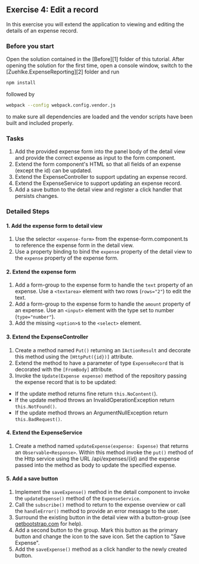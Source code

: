 ## Exercise 4: Edit a record ##

In this exercise you will extend the application to viewing and editing the details of an expense record.

### Before you start ###

Open the solution contained in the [Before][1] folder of this tutorial. After opening the solution for the first time, open a console window, switch to the [Zuehlke.ExpenseReporting][2] folder and run

```bash
npm install
```

followed by

```bash
webpack --config webpack.config.vendor.js
```

to make sure all dependencies are loaded and the vendor scripts have been built and included properly.

### Tasks ###

1. Add the provided expense form into the panel body of the detail view and provide the correct expense as input to the form component.
2. Extend the form component's HTML so that all fields of an expense (except the id) can be updated.
3. Extend the ExpenseController to support updating an expense record.
4. Extend the ExpenseService to support updating an expense record.
5. Add a save button to the detail view and register a click handler that persists changes.

### Detailed Steps ###

#### 1. Add the expense form to detail view ####

1. Use the selector `<expense-form>` from the expense-form.component.ts to reference the expense form in the detail view.
2. Use a property binding to bind the `expense` property of the detail view to the `expense` property of the expense form.

#### 2. Extend the expense form ####

1. Add a form-group to the expense form to handle the `text` property of an expense. Use a `<textarea>` element with two rows (`rows="2"`) to edit the text.
2. Add a form-group to the expense form to handle the `amount` property of an expense. Use an `<input>` element with the type set to number (`type="number"`).
3. Add the missing `<option>`s to the `<select>` element.

#### 3. Extend the ExpenseController ####

1. Create a method named `Put()` returning an `IActionResult` and decorate this method using the `[HttpPut({id})]` attribute.
1. Extend the method to have a parameter of type `ExpenseRecord` that is decorated with the `[FromBody]` attribute.
1. Invoke the `Update(Expense expense)` method of the repository passing the expense record that is to be updated:
  * If the update method returns fine return `this.NoContent(`).
  * If the update method throws an InvalidOperationException return `this.NotFound()`.
  * If the update method throws an ArgumentNullException return `this.BadRequest()`.

#### 4. Extend the ExpenseService ####

1. Create a method named `updateExpense(expense: Expense)` that returns an `Observable<Response>`. Within this method invoke the `put()` method of the Http service using the URL /api/expenses/{id} and the expense passed into the method as body to update the specified expense.

#### 5. Add a save button ####

1. Implement the `saveExpense()` method in the detail component to invoke the `updateExpense()` method of the `ExpenseService`.
1. Call the `subscribe()` method to return to the expense overview or call the `handleError()` method to provide an error message to the user.
1. Surround the existing button in the detail view with a button-group (see [getbootstrap.com](http://www.getbootstrap.com) for help).
1. Add a second button to the group. Mark this button as the primary button and change the icon to the save icon. Set the caption to "Save Expense".
1. Add the `saveExpense()` method as a click handler to the newly created button.


